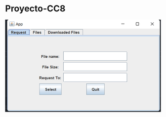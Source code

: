 # Proyecto-CC8


![app](https://github.com/EduardoCalderon9/Proyecto-CC8/blob/main/Files/image.png)
